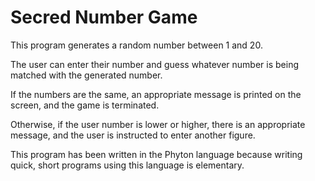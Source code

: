 <h1>Secred Number Game</h1>
<p>This program generates a random number between 1 and 20.</p>
<p>The user can enter their number and guess whatever number is being matched with the generated number.</p>
<p>If the numbers are the same, an appropriate message is printed on the screen, 
and the game is terminated.</p>
<p>Otherwise, if the user number is lower or higher, there is an appropriate message, 
and the user is instructed to enter another figure.</p> 
<p>This program has been written in the Phyton language because writing quick, 
short programs using this language is elementary.</p>

